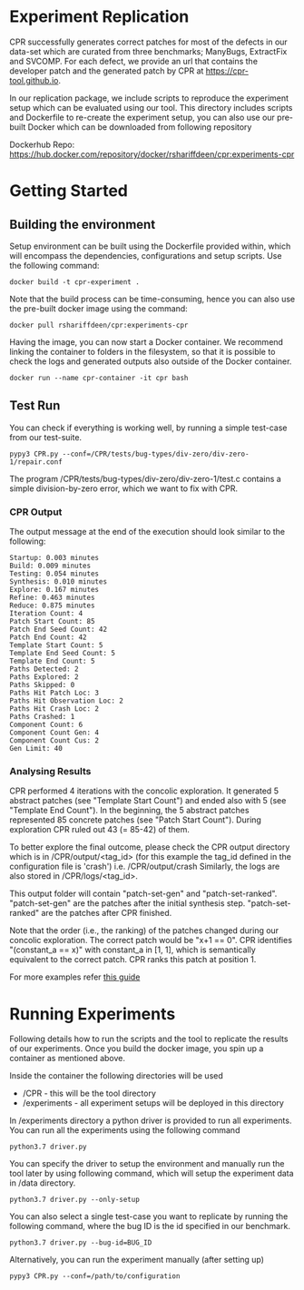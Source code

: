 # Experiment Replication

CPR successfully generates correct patches for most of the defects in our data-set which are curated from three benchmarks; ManyBugs, 
ExtractFix and SVCOMP. For each defect, we provide an url that contains the developer patch and the generated patch by CPR at
https://cpr-tool.github.io. 

In our replication package, we include scripts to reproduce the experiment setup which can be evaluated using our tool. 
This directory includes scripts and Dockerfile to re-create the experiment setup, you can also use our pre-built Docker 
which can be downloaded from following repository

Dockerhub Repo: https://hub.docker.com/repository/docker/rshariffdeen/cpr:experiments-cpr

# Getting Started

## Building the environment
Setup environment can be built using the Dockerfile provided within, which will encompass the dependencies, configurations
and setup scripts. Use the following command:

``
docker build -t cpr-experiment .
``

Note that the build process can be time-consuming, hence you can also use the pre-built docker image using the command:

``
docker pull rshariffdeen/cpr:experiments-cpr
``

Having the image, you can now start a Docker container. We recommend linking the container to folders in the filesystem,
so that it is possible to check the logs and generated outputs also outside of the Docker container. 

``
docker run --name cpr-container -it cpr bash
``

## Test Run
You can check if everything is working well, by running a simple test-case from our test-suite. 

``
pypy3 CPR.py --conf=/CPR/tests/bug-types/div-zero/div-zero-1/repair.conf
``

The program /CPR/tests/bug-types/div-zero/div-zero-1/test.c contains a simple division-by-zero error, which we want to fix with CPR.

### CPR Output
The output message at the end of the execution should look similar to the following:

	Startup: 0.003 minutes
	Build: 0.009 minutes
	Testing: 0.054 minutes
	Synthesis: 0.010 minutes
	Explore: 0.167 minutes
	Refine: 0.463 minutes
	Reduce: 0.875 minutes
	Iteration Count: 4
	Patch Start Count: 85
	Patch End Seed Count: 42
	Patch End Count: 42
	Template Start Count: 5
	Template End Seed Count: 5
	Template End Count: 5
	Paths Detected: 2
	Paths Explored: 2
	Paths Skipped: 0
	Paths Hit Patch Loc: 3
	Paths Hit Observation Loc: 2
	Paths Hit Crash Loc: 2
	Paths Crashed: 1
	Component Count: 6
	Component Count Gen: 4
	Component Count Cus: 2
	Gen Limit: 40

### Analysing Results
CPR performed 4 iterations with the concolic exploration.
It generated 5 abstract patches (see "Template Start Count") and ended also with 5 (see "Template End Count").
In the beginning, the 5 abstract patches represented 85 concrete patches (see "Patch Start Count").
During exploration CPR ruled out 43 (= 85-42) of them.

To better explore the final outcome, please check the CPR output directory which is in
/CPR/output/<tag_id> (for this example the tag_id defined in the configuration file is 'crash') i.e. /CPR/output/crash
Similarly, the logs are also stored in /CPR/logs/<tag_id>. 

This output folder will contain "patch-set-gen" and "patch-set-ranked".
"patch-set-gen" are the patches after the initial synthesis step.
"patch-set-ranked" are the patches after CPR finished.

Note that the order (i.e., the ranking) of the patches changed during our concolic exploration.
The correct patch would be "x+1 == 0".
CPR identifies "(constant_a == x)" with constant_a in [1, 1], which is semantically equivalent to the correct patch.
CPR ranks this patch at position 1.

For more examples refer [this guide](../doc/Examples.md)


# Running Experiments
Following details how to run the scripts and the tool to replicate the results of our experiments.
Once you build the docker image, you spin up a container as mentioned above. 

Inside the container the following directories will be used
- /CPR - this will be the tool directory
- /experiments - all experiment setups will be deployed in this directory


In /experiments directory a python driver is provided to run all experiments. 
You can run all the experiments using the following command

``
python3.7 driver.py
``

You can specify the driver to setup the environment and manually run the tool later by using following command, which will 
setup the experiment data in /data directory. 

``
python3.7 driver.py --only-setup
``

You can also select a single test-case you want to replicate by running the following command, where the bug ID is the id specified in our benchmark.

``
python3.7 driver.py --bug-id=BUG_ID
``

Alternatively, you can run the experiment manually (after setting up)

``
pypy3 CPR.py --conf=/path/to/configuration
``

